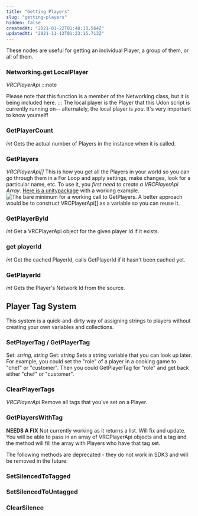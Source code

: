 ```yaml
---
title: "Getting Players"
slug: "getting-players"
hidden: false
createdAt: "2021-01-22T01:48:13.564Z"
updatedAt: "2021-11-12T01:23:15.713Z"
---
```

These nodes are useful for getting an individual Player, a group of them, or all of them.

### Networking.get LocalPlayer
*VRCPlayerApi*
:::note

Please note that this function is a member of the Networking class, but it is being included here.
:::
The local player is the Player that this Udon script is currently running on-- alternately, the local player is *you*. It's very important to know yourself!

### GetPlayerCount
*int*
Gets the actual number of Players in the instance when it is called.

### GetPlayers
*VRCPlayerApi[]*
This is how you get all the Players in your world so you can go through them in a For Loop and apply settings, make changes, look for a particular name, etc. To use it, you *first need to create a VRCPlayerApi Array*. [Here is a unitypackage](https://drive.google.com/file/d/1i9eHLqD25WTMAFnDay1kwg1nE-0iyLrO/view?usp=sharing) with a working example.
![The bare minimum for a working call to GetPlayers. A better approach would be to construct VRCPlayerApi[] as a variable so you can reuse it.](/img/worlds/getting-players-506acb6-getplayers.png)
### GetPlayerById
*int*
Get a VRCPlayerApi object for the given player Id if it exists.

### get playerId
*int*
Get the cached PlayerId, calls GetPlayerId if it hasn't been cached yet.

### GetPlayerId
*int*
Gets the Player's Network Id from the source.

## Player Tag System
This system is a quick-and-dirty way of assigning strings to players without creating your own variables and collections.

### SetPlayerTag / GetPlayerTag
Set: *string, string*
Get: *string*
Sets a string variable that you can look up later. For example, you could set the "role" of a player in a cooking game to "chef" or "customer". Then you could GetPlayerTag for "role" and get back either "chef" or "customer".

### ClearPlayerTags
*VRCPlayerApi*
Remove all tags that you've set on a Player.

### GetPlayersWithTag
**NEEDS A FIX** 
Not currently working as it returns a list. Will fix and update. You will be able to pass in an array of VRCPlayerApi objects and a tag and the method will fill the array with Players who have that tag set.

The following methods are deprecated - they do not work in SDK3 and will be removed in the future:
### SetSilencedToTagged
### SetSilencedToUntagged
### ClearSilence